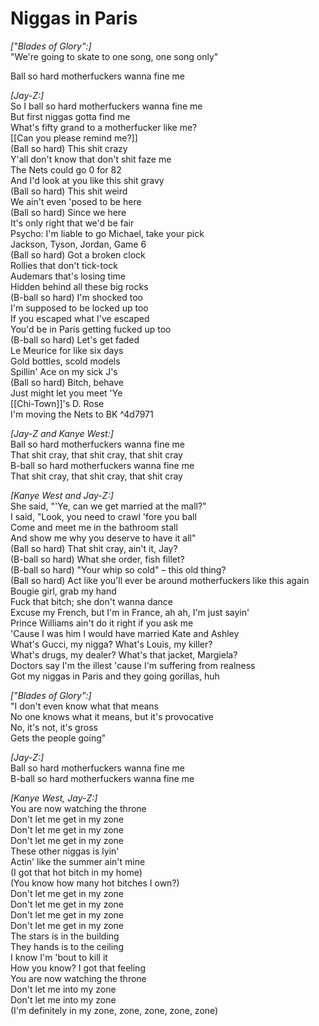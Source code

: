 # Niggas in Paris

_["Blades of Glory":]_  
"We're going to skate to one song, one song only"  

Ball so hard motherfuckers wanna fine me  

_[Jay-Z:]_  
So I ball so hard motherfuckers wanna fine me  
But first niggas gotta find me  
What's fifty grand to a motherfucker like me?  
[[Can you please remind me?]]  
(Ball so hard) This shit crazy  
Y'all don't know that don't shit faze me  
The Nets could go 0 for 82  
And I'd look at you like this shit gravy  
(Ball so hard) This shit weird  
We ain't even 'posed to be here  
(Ball so hard) Since we here  
It's only right that we'd be fair  
Psycho: I'm liable to go Michael, take your pick  
Jackson, Tyson, Jordan, Game 6  
(Ball so hard) Got a broken clock  
Rollies that don't tick-tock  
Audemars that's losing time  
Hidden behind all these big rocks  
(B-ball so hard) I'm shocked too  
I'm supposed to be locked up too  
If you escaped what I've escaped  
You'd be in Paris getting fucked up too  
(B-ball so hard) Let's get faded  
Le Meurice for like six days  
Gold bottles, scold models  
Spillin' Ace on my sick J's  
(Ball so hard) Bitch, behave  
Just might let you meet 'Ye  
[[Chi-Town]]'s D. Rose  
I'm moving the Nets to BK   ^4d7971

_[Jay-Z and Kanye West:]_  
Ball so hard motherfuckers wanna fine me  
That shit cray, that shit cray, that shit cray  
B-ball so hard motherfuckers wanna fine me  
That shit cray, that shit cray, that shit cray  

_[Kanye West and Jay-Z:]_  
She said, "'Ye, can we get married at the mall?"  
I said, "Look, you need to crawl 'fore you ball  
Come and meet me in the bathroom stall  
And show me why you deserve to have it all"  
(Ball so hard) That shit cray, ain't it, Jay?  
(B-ball so hard) What she order, fish fillet?  
(B-ball so hard) "Your whip so cold" – this old thing?  
(Ball so hard) Act like you'll ever be around motherfuckers like this again  
Bougie girl, grab my hand  
Fuck that bitch; she don't wanna dance  
Excuse my French, but I'm in France, ah ah, I'm just sayin'  
Prince Williams ain't do it right if you ask me  
'Cause I was him I would have married Kate and Ashley  
What's Gucci, my nigga? What's Louis, my killer?  
What's drugs, my dealer? What's that jacket, Margiela?  
Doctors say I'm the illest 'cause I'm suffering from realness  
Got my niggas in Paris and they going gorillas, huh  

_["Blades of Glory":]_  
"I don't even know what that means  
No one knows what it means, but it's provocative  
No, it's not, it's gross  
Gets the people going"  

_[Jay-Z:]_  
Ball so hard motherfuckers wanna fine me  
B-ball so hard motherfuckers wanna fine me  

_[Kanye West, Jay-Z:]_  
You are now watching the throne  
Don't let me get in my zone  
Don't let me get in my zone  
Don't let me get in my zone  
These other niggas is lyin'  
Actin' like the summer ain't mine  
(I got that hot bitch in my home)  
(You know how many hot bitches I own?)  
Don't let me get in my zone  
Don't let me get in my zone  
Don't let me get in my zone  
Don't let me get in my zone  
The stars is in the building  
They hands is to the ceiling  
I know I'm 'bout to kill it  
How you know? I got that feeling  
You are now watching the throne  
Don't let me into my zone  
Don't let me into my zone  
(I'm definitely in my zone, zone, zone, zone, zone)
